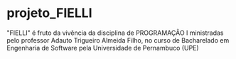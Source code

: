# projeto_FIELLI
"FIELLI" é fruto da vivência da disciplina de PROGRAMAÇÃO I ministradas pelo professor Adauto Trigueiro Almeida Filho, no curso de Bacharelado em Engenharia de Software pela Universidade de Pernambuco (UPE)
